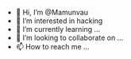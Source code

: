 - 👋 Hi, I’m @Mamunvau
- 👀 I’m interested in hacking
- 🌱 I’m currently learning ...
- 💞️ I’m looking to collaborate on ...
- 📫 How to reach me ...

<!---
Mamunvau/Mamunvau is a ✨ special ✨ repository because its `README.md` (this file) appears on your GitHub profile.
You can click the Preview link to take a look at your changes.
--->
